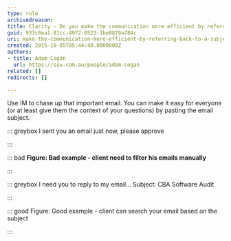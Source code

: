 ```yaml
---
type: rule
archivedreason: 
title: Clarity - Do you make the communication more efficient by referring back to a subject of an email?
guid: 933c8ea1-81cc-4972-8523-1be0879a784c
uri: make-the-communication-more-efficient-by-referring-back-to-a-subject-of-an-email
created: 2015-10-05T05:44:40.0000000Z
authors:
- title: Adam Cogan
  url: https://ssw.com.au/people/adam-cogan
related: []
redirects: []

---
```


Use IM to chase up that important email. You can make it easy for everyone (or at least give them the context of your questions) by pasting the email subject. 


::: greybox
I sent you an email just now, please approve

:::



::: bad
 **Figure: Bad example - client need to filter his emails manually** 

:::


::: greybox
I need you to reply to my email... Subject: CBA Software Audit 

:::


::: good
Figure: Good example - client can search your email based on the subject 

:::


<!--endintro-->
